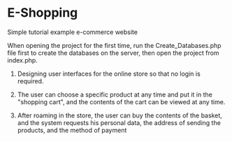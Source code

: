 # E-Shopping
Simple tutorial example e-commerce website 

When opening the project for the first time, run the Create_Databases.php file first to create the databases on the server, then open the project from index.php.


1. Designing user interfaces for the online store so that no login is required.

2. The user can choose a specific product at any time and put it in the "shopping cart", and the contents of the cart can be viewed at any time.

3. After roaming in the store, the user can buy the contents of the basket, and the system requests his personal data, the address of sending the products, and the method of payment
